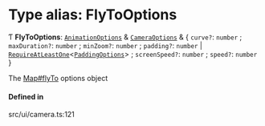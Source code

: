 # Type alias: FlyToOptions

Ƭ **FlyToOptions**: [`AnimationOptions`](AnimationOptions.md) & [`CameraOptions`](CameraOptions.md) & \{ `curve?`: `number` ; `maxDuration?`: `number` ; `minZoom?`: `number` ; `padding?`: `number` \| [`RequireAtLeastOne`](RequireAtLeastOne.md)\<[`PaddingOptions`](PaddingOptions.md)\> ; `screenSpeed?`: `number` ; `speed?`: `number`  }

The [Map#flyTo](../classes/Map.md#flyto) options object

#### Defined in

src/ui/camera.ts:121
